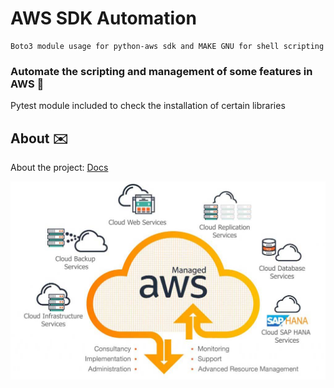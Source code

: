 # AWS SDK Automation

    Boto3 module usage for python-aws sdk and MAKE GNU for shell scripting

### Automate the scripting and management of some features in AWS  :page_with_curl:

Pytest module included to check the installation of certain libraries

## About  :envelope:

About the project: [Docs](docs/README.md)

![](docs/img/AWS_1.jpg)